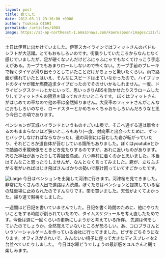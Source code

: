 ```yaml
---
layout: post
title: 鹿でした
date: 2012-03-11 23:16:00 +0900
author: Tsukasa OISHI
permalink: /articles/1003
image: https://s3-ap-northeast-1.amazonaws.com/kaeruspoon/images/121/large.JPG?1331475376
---
```


土日は伊豆に出かけていました。伊豆スカイラインではフィットさんのパドルシフトが大活躍。とてもおもしろいのです。街乗りしていたころからなんとなく感じていましたが、足が硬くないんだけどふにゃふにゃでもなくてけっこう手応えがある。カーブでもあまりロールしないので怖くない。カーブ手前のブレーキで軽くタイヤが滑り出そうとしていたことだけがちょっと驚いたくらい。雨で路面が濡れていたとはいえ、そんなにスピードは出ていなかったので。ハイブリッドのタイヤが確か燃費追求タイプだったのでそのせいかもしれません。一度、ドライビングスクールとかにいって、思いっきりABSを効かせたりスラロームしたりしてフィットさんの限界を知っておきたいところです。
ぼくはフィットさんがはじめての車なので他の車は全然知りません。大衆車のフィットさんがこんなにおもしろいのなら、ロードスターとかめちゃくちゃおもしろいんだろうなと思う今日この頃であります。

ペンションが天城ハイランドというものすごい山奥で、そこへ通ずる道は離合するのもままらないほど狭いところもあり(一度、対向車と出会ったために、ずっとバックしなければならなかった)、道の両側には苔むした岩が転がっていたり、それどころか道自体が苔むしている箇所もありました。ぼくはyoutubeとかで酷道の車載映像をときどき見たりするのですが、あれに近いものがあります。朽ちた神社があったりして雰囲気満点。八つ墓村に着くのかと思いました。本当はそんなこと思ったりしませんが、なんとなく言ってみました。鹿が、立ちふさがる者がいればはじき飛ばさんばかりの勢いで駆け回っていてすごかったです。

![Large](https://s3-ap-northeast-1.amazonaws.com/kaeruspoon/images/121/large.JPG?1331475376)
今日はペンションを出発して河津に行きます。河津桜を見てきました。非常にたくさんの人出で道路は大渋滞。ぼくたちはペンションと提携している宿の駐車場に止められたのですんなりです。栗を買いました。天気がよくてよかった。帰り道で黙祷をしました。

一週間ほど日記を書いていませんでした。日記を書く時間のために、他にやりたいことをする時間が削られていたので、タイムスケジュールを考え直したためです。今後は週に一回くらいの更新にしようかと考えている所存。
先週は何をしていたのでしょうか。全然覚えていないところが恐ろしい。あ、コロプラさんというソーシャルゲームを作っている会社に行ってきました。ピザをごちそうになります。オフィスがきれいで、みんないい椅子に座って大きなディスプレイを2台並べていたりしました。
今日は水曜どうでしょうの最新版をユルさんと観て楽しみます。

